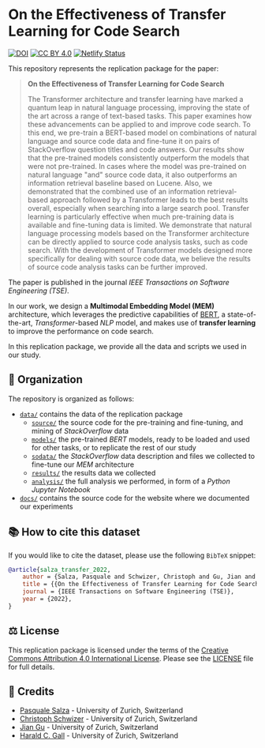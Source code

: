 # On the Effectiveness of Transfer Learning for Code Search

[![DOI](https://zenodo.org/badge/DOI/10.5281/zenodo.6850307.svg)](https://doi.org/10.5281/zenodo.6850307)
[![CC BY 4.0](https://img.shields.io/badge/License-CC%20BY%204.0-lightgrey.svg)](http://creativecommons.org/licenses/by/4.0/)
[![Netlify Status](https://api.netlify.com/api/v1/badges/4311fc80-69ec-4107-9ed6-fae874b2d2b9/deploy-status)](https://app.netlify.com/sites/tl-codesearch/deploys)

This repository represents the replication package for the paper:

> **On the Effectiveness of Transfer Learning for Code Search**
> 
> The Transformer architecture and transfer learning have marked a quantum leap in natural language processing, improving the state of the art across a range of text-based tasks. This paper examines how these advancements can be applied to and improve code search. To this end, we pre-train a BERT-based model on combinations of natural language and source code data and fine-tune it on pairs of StackOverflow question titles and code answers. Our results show that the pre-trained models consistently outperform the models that were not pre-trained. In cases where the model was pre-trained on natural language "and" source code data, it also outperforms an information retrieval baseline based on Lucene. Also, we demonstrated that the combined use of an information retrieval-based approach followed by a Transformer leads to the best results overall, especially when searching into a large search pool. Transfer learning is particularly effective when much pre-training data is available and fine-tuning data is limited. We demonstrate that natural language processing models based on the Transformer architecture can be directly applied to source code analysis tasks, such as code search. With the development of Transformer models designed more specifically for dealing with source code data, we believe the results of source code analysis tasks can be further improved.

The paper is published in the journal *IEEE Transactions on Software Engineering (TSE)*.

In our work, we design a **Multimodal Embedding Model (MEM)** architecture, which leverages the predictive capabilities of [BERT](https://github.com/google-research/bert), a state-of-the-art, _Transformer_-based _NLP_ model, and makes use of **transfer learning** to improve the performance on code search.

In this replication package, we provide all the data and scripts we used in our study.

## :open_file_folder: Organization

The repository is organized as follows:

* [`data/`](data/) contains the data of the replication package
  * [`source/`](data/source/) the source code for the pre-training and fine-tuning, and mining of *StackOverflow* data
  * [`models/`](data/models/) the pre-trained *BERT* models, ready to be loaded and used for other tasks, or to replicate the rest of our study
  * [`sodata/`](data/sodata/) the _StackOverflow_ data description and files we collected to fine-tune our _MEM_ architecture
  * [`results/`](data/results/) the results data we collected
  * [`analysis/`](data/analysis/) the full analysis we performed, in form of a _Python Jupyter Notebook_
* [`docs/`](docs/) contains the source code for the website where we documented our experiments

## :books: How to cite this dataset

If you would like to cite the dataset, please use the following `BibTeX` snippet:

```bibtex
@article{salza_transfer_2022,
    author = {Salza, Pasquale and Schwizer, Christoph and Gu, Jian and Gall, Harald C.},
    title = {{On the Effectiveness of Transfer Learning for Code Search}},
    journal = {IEEE Transactions on Software Engineering (TSE)},
    year = {2022},
}
```

## :balance_scale: License

This replication package is licensed under the terms of the [Creative Commons Attribution 4.0 International License](http://creativecommons.org/licenses/by/4.0/).
Please see the [LICENSE](LICENSE) file for full details.

## :pray: Credits

* [Pasquale Salza](mailto:salza@ifi.uzh.ch) - University of Zurich, Switzerland
* [Christoph Schwizer](mailto:christoph@schwizer.dev) - University of Zurich, Switzerland
* [Jian Gu](mailto:gu@ifi.uzh.ch) - University of Zurich, Switzerland
* [Harald C. Gall](mailto:gall@ifi.uzh.ch) - University of Zurich, Switzerland
